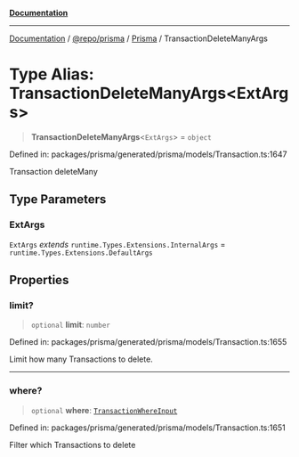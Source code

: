 [**Documentation**](../../../../../README.md)

***

[Documentation](../../../../../README.md) / [@repo/prisma](../../../README.md) / [Prisma](../README.md) / TransactionDeleteManyArgs

# Type Alias: TransactionDeleteManyArgs\<ExtArgs\>

> **TransactionDeleteManyArgs**\<`ExtArgs`\> = `object`

Defined in: packages/prisma/generated/prisma/models/Transaction.ts:1647

Transaction deleteMany

## Type Parameters

### ExtArgs

`ExtArgs` *extends* `runtime.Types.Extensions.InternalArgs` = `runtime.Types.Extensions.DefaultArgs`

## Properties

### limit?

> `optional` **limit**: `number`

Defined in: packages/prisma/generated/prisma/models/Transaction.ts:1655

Limit how many Transactions to delete.

***

### where?

> `optional` **where**: [`TransactionWhereInput`](TransactionWhereInput.md)

Defined in: packages/prisma/generated/prisma/models/Transaction.ts:1651

Filter which Transactions to delete
